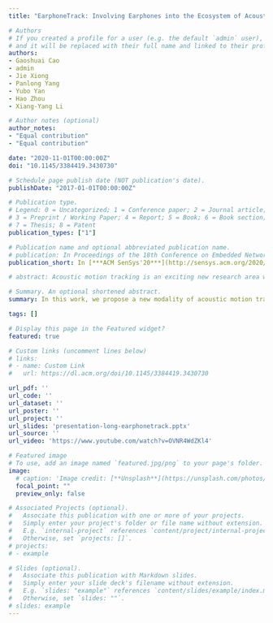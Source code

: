 ```yaml
---
title: "EarphoneTrack: Involving Earphones into the Ecosystem of Acoustic Motion Tracking"

# Authors
# If you created a profile for a user (e.g. the default `admin` user), write the username (folder name) here 
# and it will be replaced with their full name and linked to their profile.
authors:
- Gaoshuai Cao
- admin
- Jie Xiong
- Panlong Yang
- Yubo Yan
- Hao Zhou
- Xiang-Yang Li

# Author notes (optional)
author_notes:
- "Equal contribution"
- "Equal contribution"

date: "2020-11-01T00:00:00Z"
doi: "10.1145/3384419.3430730"

# Schedule page publish date (NOT publication's date).
publishDate: "2017-01-01T00:00:00Z"

# Publication type.
# Legend: 0 = Uncategorized; 1 = Conference paper; 2 = Journal article;
# 3 = Preprint / Working Paper; 4 = Report; 5 = Book; 6 = Book section;
# 7 = Thesis; 8 = Patent
publication_types: ["1"]

# Publication name and optional abbreviated publication name.
# publication: In Proceedings of the 18th Conference on Embedded Networked Sensor Systems
publication_short: In [***ACM SenSys'20***](http://sensys.acm.org/2020/)

# abstract: Acoustic motion tracking is an exciting new research area with promising progress in the last few years. Due to the inherent low propagation speed in the air, acoustic signals have the unique advantage of fine sensing granularity compared to RF signals. Speakers and microphones nowadays are pervasively available in devices surrounding us, such as smartphones and voice-controlled smart speakers. Though promising, one fundamental issue hindering the adoption of acoustic-based motion tracking is that the positions of microphones and speakers inside a device are fixed, which greatly limits the flexibility of acoustic motion tracking. In this work, we propose a new modality of acoustic motion tracking using earphones. Earphone-based  tracking mitigates the constraints associated with traditional smartphone-based tracking. With novel designs and comprehensive experiments, we show earphone-based motion tracking can achieve a great flexibility and a high accuracy at the same time. We believe this is an important step towards "earable" sensing. 

# Summary. An optional shortened abstract.
summary: In this work, we propose a new modality of acoustic motion tracking using earphones (both wired and wireless). With novel designs and comprehensive experiments, we show earphone-based motion tracking can achieve a great flexibility and a high accuracy at the same time.

tags: []

# Display this page in the Featured widget?
featured: true

# Custom links (uncomment lines below)
# links:
# - name: Custom Link
#   url: https://dl.acm.org/doi/10.1145/3384419.3430730

url_pdf: ''
url_code: ''
url_dataset: ''
url_poster: ''
url_project: ''
url_slides: 'presentation-long-earphonetrack.pptx'
url_source: ''
url_video: 'https://www.youtube.com/watch?v=OVNR4WdZKl4'

# Featured image
# To use, add an image named `featured.jpg/png` to your page's folder. 
image:
  # caption: 'Image credit: [**Unsplash**](https://unsplash.com/photos/pLCdAaMFLTE)'
  focal_point: ""
  preview_only: false

# Associated Projects (optional).
#   Associate this publication with one or more of your projects.
#   Simply enter your project's folder or file name without extension.
#   E.g. `internal-project` references `content/project/internal-project/index.md`.
#   Otherwise, set `projects: []`.
# projects:
# - example

# Slides (optional).
#   Associate this publication with Markdown slides.
#   Simply enter your slide deck's filename without extension.
#   E.g. `slides: "example"` references `content/slides/example/index.md`.
#   Otherwise, set `slides: ""`.
# slides: example
---
```


<!-- {{% callout note %}}
Click the *Cite* button above to demo the feature to enable visitors to import publication metadata into their reference management software.
{{% /callout %}}

{{% callout note %}}
Create your slides in Markdown - click the *Slides* button to check out the example.
{{% /callout %}}

Supplementary notes can be added here, including [code, math, and images](https://wowchemy.com/docs/writing-markdown-latex/). -->
